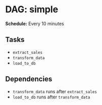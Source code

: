 # DAG: simple
**Schedule:** Every 10 minutes

## Tasks
- `extract_sales`
- `transform_data`
- `load_to_db`

## Dependencies
- `transform_data` runs after `extract_sales`
- `load_to_db` runs after `transform_data`
